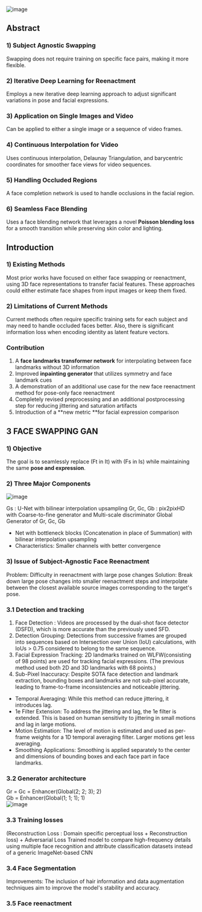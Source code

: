 ![image](https://github.com/kyugorithm/TIL/assets/40943064/3a73b8e1-5a23-4fec-9774-d233c146d325)
## Abstract

### 1) Subject Agnostic Swapping
Swapping does not require training on specific face pairs, making it more flexible.

### 2) Iterative Deep Learning for Reenactment
Employs a new iterative deep learning approach to adjust significant variations in pose and facial expressions.

### 3) Application on Single Images and Video
Can be applied to either a single image or a sequence of video frames.

### 4) Continuous Interpolation for Video
Uses continuous interpolation, Delaunay Triangulation, and barycentric coordinates for smoother face views for video sequences.

### 5) Handling Occluded Regions
A face completion network is used to handle occlusions in the facial region.

### 6) Seamless Face Blending
Uses a face blending network that leverages a novel **Poisson blending loss** for a smooth transition while preserving skin color and lighting.

## Introduction

### 1) Existing Methods
Most prior works have focused on either face swapping or reenactment, using 3D face representations to transfer facial features. These approaches could either estimate face shapes from input images or keep them fixed.  

### 2) Limitations of Current Methods  
Current methods often require specific training sets for each subject and may need to handle occluded faces better. Also, there is significant information loss when encoding identity as latent feature vectors.

### Contribution
1) A **face landmarks transformer network** for interpolating between face landmarks without 3D information  
2) Improved **inpainting generator** that utilizes symmetry and face landmark cues  
3) A demonstration of an additional use case for the new face reenactment method for pose-only face reenactment  
4) Completely revised preprocessing and an additional postprocessing step for reducing jittering and saturation artifacts  
5) Introduction of a **new metric **for facial expression comparison

## 3 FACE SWAPPING GAN

### 1) Objective
The goal is to seamlessly replace (Ft​ in It) with (Fs ​in Is) while maintaining the same **pose and expression**.

### 2) Three Major Components

![image](https://github.com/kyugorithm/TIL/assets/40943064/f9af7f5b-a29f-46c8-90b5-6c4f2dcf0ca0)

Gs : U-Net with bilinear interpolation upsampling
Gr, Gc, Gb : pix2pixHD with Coarse-to-fine generator and Multi-scale discriminator
Global Generator of Gr, Gc, Gb
- Net with bottleneck blocks (Concatenation in place of Summation) with bilinear interpolation upsampling
- Characteristics: Smaller channels with better convergence
### 3) Issue of Subject-Agnostic Face Reenactment
Problem: Difficulty in reenactment with large pose changes
Solution: Break down large pose changes into smaller reenactment steps and interpolate between the closest available source images corresponding to the target's pose.

### 3.1 Detection and tracking

1) Face Detection : Videos are processed by the dual-shot face detector (DSFD), which is more accurate than the previously used SFD.  
2) Detection Grouping: Detections from successive frames are grouped into sequences based on Intersection over Union (IoU) calculations, with IoUs > 0.75 considered to belong to the same sequence.  
3) Facial Expression Tracking: 2D landmarks trained on WLFW(consisting of 98 points) are used for tracking facial expressions. (The previous method used both 2D and 3D landmarks with 68 points.)  
4) Sub-Pixel Inaccuracy: Despite SOTA face detection and landmark extraction, bounding boxes and landmarks are not sub-pixel accurate, leading to frame-to-frame inconsistencies and noticeable jittering.  
- Temporal Averaging: While this method can reduce jittering, it introduces lag.  
- 1e Filter Extension: To address the jittering and lag, the 1e filter is extended. This is based on human sensitivity to jittering in small motions and lag in large motions.  
- Motion Estimation: The level of motion is estimated and used as per-frame weights for a 1D temporal averaging filter. Larger motions get less averaging.  
- Smoothing Applications: Smoothing is applied separately to the center and dimensions of bounding boxes and each face part in face landmarks.  

### 3.2 Generator architecture
Gr = Gc = Enhancer(Global(2; 2; 3); 2)  
Gb = Enhancer(Global(1; 1; 1); 1)  
![image](https://github.com/kyugorithm/TIL/assets/40943064/9d593c76-2e24-47f2-bdf7-41daedb200d8)

### 3.3 Training losses
(Reconstruction Loss : Domain specific perceptual loss + Reconstruction loss) + Adversarial Loss
Trained model to compare high-frequency details using multiple face recognition and attribute classification datasets instead of a generic ImageNet-based CNN  

### 3.4 Face Segmentation
Improvements: The inclusion of hair information and data augmentation techniques aim to improve the model's stability and accuracy.

### 3.5 Face reenactment
